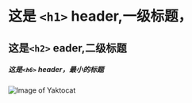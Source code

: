 # 这是 `<h1>` header,一级标题，
## 这是`<h2>` eader,二级标题
##### 这是`<h6>` header，最小的标题
![Image of Yaktocat](https://octodex.github.com/images/yaktocat.png)
